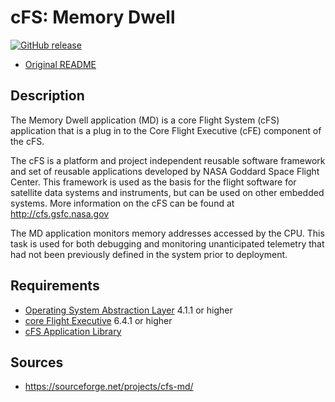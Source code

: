 # cFS: Memory Dwell

[![GitHub release](https://img.shields.io/github/release/yusend/cfs-md.svg)](https://github.com/yusend/cfs-md/releases)

* [Original README](cfs-md-app-OSS-readme.txt)

## Description

The Memory Dwell application (MD) is a core Flight System (cFS) application that
is a plug in to the Core Flight Executive (cFE) component of the cFS.

The cFS is a platform and project independent reusable software framework and
set of reusable applications developed by NASA Goddard Space Flight Center. This
framework is used as the basis for the flight software for satellite data
systems and instruments, but can be used on other embedded systems. More
information on the cFS can be found at http://cfs.gsfc.nasa.gov

The MD application monitors memory addresses accessed by the CPU. This task is
used for both debugging and monitoring unanticipated telemetry that had not been
previously defined in the system prior to deployment.

## Requirements

* [Operating System Abstraction Layer][osal] 4.1.1 or higher
* [core Flight Executive][cfe] 6.4.1 or higher
* [cFS Application Library][cfs_lib]

## Sources

* https://sourceforge.net/projects/cfs-md/

[osal]: https://github.com/yusend/osal
[cfe]: https://github.com/yusend/coreflightexec
[cfs_lib]: https://github.com/yusend/cfs_lib
